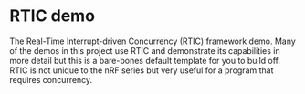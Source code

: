 # RTIC demo

The Real-Time Interrupt-driven Concurrency (RTIC) framework demo. Many of the demos in this project use RTIC and demonstrate its capabilities in more detail but this is a bare-bones default template for you to build off. RTIC is not unique to the nRF series but very useful for a program that requires concurrency. 